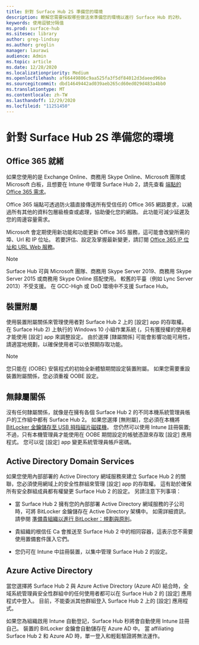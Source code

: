 ```yaml
---
title: 針對 Surface Hub 2S 準備您的環境
description: 瞭解您需要採取哪些做法來準備您的環境以進行 Surface Hub 的2秒。
keywords: 使用逗號分隔值
ms.prod: surface-hub
ms.sitesec: library
author: greg-lindsay
ms.author: greglin
manager: laurawi
audience: Admin
ms.topic: article
ms.date: 12/28/2020
ms.localizationpriority: Medium
ms.openlocfilehash: af66449806c9aa525fa3f5df84012d3daeed96ba
ms.sourcegitcommit: dbd14649442ad039aeb265cd60ed029d483a4bb0
ms.translationtype: MT
ms.contentlocale: zh-TW
ms.lasthandoff: 12/29/2020
ms.locfileid: "11251450"
---
```

# 針對 Surface Hub 2S 準備您的環境

## Office 365 就緒

如果您使用的是 Exchange Online、商務用 Skype Online、Microsoft 團隊或 Microsoft 白板，且想要在 Intune 中管理 Surface Hub 2，請先查看 [端點的 Office 365 需求](https://docs.microsoft.com/office365/enterprise/office-365-endpoints)。

Office 365 端點可透過防火牆直接傳送所有受信任的 Office 365 網路要求，以繞過所有其他的資料包層級檢查或處理，協助優化您的網路。 此功能可減少延遲及您的周邊容量需求。

Microsoft 會定期使用新功能和功能更新 Office 365 服務，這可能會改變所需的埠、Url 和 IP 位址。 若要評估、設定及掌握最新變更，請訂閱 [Office 365 IP 位址和 URL Web 服務](https://docs.microsoft.com/office365/enterprise/office-365-ip-web-service)。

> [!NOTE]
> Surface Hub 可與 Microsoft 團隊、商務用 Skype Server 2019、商務用 Skype Server 2015 或商務用 Skype Online 搭配使用。
較舊的平臺（例如 Lync Server 2013）不受支援。 在 GCC-High 或 DoD 環境中不支援 Surface Hub。


## 裝置附屬

使用裝置附屬關係來管理使用者對 Surface Hub 2 上的 [設定] app 的存取權。
在 Surface Hub 2) 上執行的 Windows 10 小組作業系統 (，只有獲授權的使用者才能使用 [設定] app 來調整設定。 由於選擇 [隸屬關係] 可能會影響功能可用性，請適當地規劃，以確保使用者可以依預期存取功能。

> [!NOTE]
> 您只能在 (OOBE) 安裝程式的初始全新體驗期間設定裝置附屬。 如果您需要重設裝置附屬關係，您必須重複 OOBE 設定。

## 無隸屬關係

沒有任何隸屬關係，就像是在擁有各個 Surface Hub 2 的不同本機系統管理員帳戶的工作組中都有 Surface Hub 2。 如果您選擇 [無附屬]，您必須在本機將 [BitLocker 金鑰儲存至 USB 拇指磁片磁碟機](https://docs.microsoft.com/windows/security/information-protection/bitlocker/bitlocker-key-management-faq)。 您仍然可以使用 Intune 註冊裝置;不過，只有本機管理員才能使用在 OOBE 期間設定的帳號憑證來存取 [設定] 應用程式。 您可以從 [設定] app 變更系統管理員帳戶密碼。

## Active Directory Domain Services

如果您使用內部部署的 Active Directory 網域服務來建立 Surface Hub 2 的關聯，您必須使用網域上的安全性群組來管理 [設定] app 的存取權。 這有助於確保所有安全群組成員都有權變更 Surface Hub 2 的設定。 另請注意下列事項：

- 當 Surface Hub 2 擁有您的內部部署 Active Directory 網域服務的子公司時，可將 BitLocker 金鑰儲存在 Active Directory 架構中。 如需詳細資訊，請參閱 [準備貴組織以進行 BitLocker：規劃與原則](https://docs.microsoft.com/windows/security/information-protection/bitlocker/prepare-your-organization-for-bitlocker-planning-and-policies)。

- 貴組織的根信任 Ca 會推送至 Surface Hub 2 中的相同容器，這表示您不需要使用置備套件匯入它們。

- 您仍可在 Intune 中註冊裝置，以集中管理 Surface Hub 2 的設定。

## Azure Active Directory

當您選擇將 Surface Hub 2 與 Azure Active Directory (Azure AD) 結合時，全域系統管理員安全性群組中的任何使用者都可以在 Surface Hub 2 的 [設定] 應用程式中登入。 目前，不能委派其他群組登入 Surface Hub 2 上的 [設定] 應用程式。

如果您為組織啟用 Intune 自動登記，Surface Hub 秒將會自動使用 Intune 註冊自己。 裝置的 BitLocker 金鑰會自動儲存在 Azure AD 中。 當 affiliating Surface Hub 2 和 Azure AD 時，單一登入和輕鬆驗證將無法運作。
